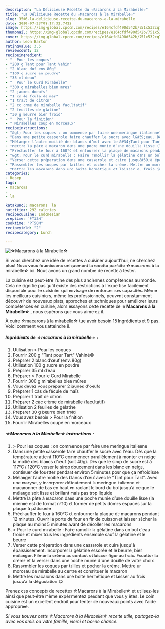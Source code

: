 ```yaml
---
description: "La Délicieuse Recette du ☆Macarons à la Mirabelle☆"
title: "La Délicieuse Recette du ☆Macarons à la Mirabelle☆"
slug: 3506-la-delicieuse-recette-du-macarons-a-la-mirabelle
date: 2020-07-23T08:17:32.742Z
image: https://img-global.cpcdn.com/recipes/e164cfdf490d542b/751x532cq70/☆macarons-a-la-mirabelle☆-photo-principale-de-la-recette.jpg
thumbnail: https://img-global.cpcdn.com/recipes/e164cfdf490d542b/751x532cq70/☆macarons-a-la-mirabelle☆-photo-principale-de-la-recette.jpg
cover: https://img-global.cpcdn.com/recipes/e164cfdf490d542b/751x532cq70/☆macarons-a-la-mirabelle☆-photo-principale-de-la-recette.jpg
author: Leon Barton
ratingvalue: 3.5
reviewcount: 12
recipeingredient:
- "  Pour les coques"
- "200 g Tant pour Tant Vahin"
- "2 blanc duf env 80g"
- "100 g sucre en poudre"
- "35 ml deau"
- "  Pour le Curd Mirabelle"
- "300 g mirabelles bien mres"
- "2 jaunes doeufs"
- "1 cs de fcule de mas"
- "1 trait de citron"
- "2 cc crme de mirabelle facultatif"
- "2 feuilles de glatine"
- "30 g beurre bien froid"
- "  Pour la finition"
- " Mirabelles coup en morceaux"
recipeinstructions:
- "&gt; Pour les coques : on commence par faire une meringue italienne"
- "Dans une petite casserole faire chauffer le sucre avec l&#39;eau. Dès que la température atteint 110°C commencer parallèlement à monter en neige la moitié des blancs d’œuf (soit 40g). Dès que le sirop de sucre est à 117°C / 120°C verser le sirop doucement dans les blanc en neige, continuer de fouetter pendant environ 5 minutes pour que ça refroidisse"
- "Mélanger l’autre moitié des blancs d’œuf avec le &#34;Tant pour Tant&#34;. Avec une maryse, y incorporer délicatement la meringue italienne et macaronner de bas en haut en raclant le bord du bol jusqu’à ce que le mélange soit lisse et brillant mais pas trop liquide"
- "Mettre la pâte à macaron dans une poche munie d’une douille lisse (la mienne est de format n°10) et former de petits dômes espacés sur la plaque à pâtisserie"
- "Préchauffer le four à 160°C et enfourner la plaque de macarons pendant 12 minutes. Ouvrir la porte du four en fin de cuisson et laisser sécher la plaque au moins 5 minutes avant de décoller les macarons"
- "&gt; Pour le curd mirabelle : Faire ramollir la gélatine dans un bol d&#39;eau froide et mixer tous les ingrédients ensemble sauf la gélatine et le beurre"
- "Verser cette préparation dans une casserole et cuire jusqu&#39;à épaississement. Incorporer la gélatine essorée et le beurre, bien mélanger. Filmer la crème au contact et laisser figer au frais. Fouetter la crème et la verser dans une poche munie d&#39;une douille de votre choix"
- "Rassembler les coques par tailles et pocher la crème. Mettre un morceau de mirabelle au centre et constituer le macaron"
- "Mettre les macarons dans une boîte hermétique et laisser au frais jusqu&#39;à la dégustation 😋"
categories:
- Resep
tags:
- macarons
- 
- la

katakunci: macarons  la 
nutrition: 292 calories
recipecuisine: Indonesian
preptime: "PT32M"
cooktime: "PT50M"
recipeyield: "2"
recipecategory: Lunch

---
```



![☆Macarons à la Mirabelle☆](https://img-global.cpcdn.com/recipes/e164cfdf490d542b/751x532cq70/☆macarons-a-la-mirabelle☆-photo-principale-de-la-recette.jpg)

Si vous cherchez une idée de recettes à cuisiner aujourd'hui, ne cherchez plus! Nous vous fournissons uniquement la recette parfaite ☆macarons à la mirabelle☆ ici. Nous avons un grand nombre de recette à tester.

La cuisine est peut-être l'une des plus anciennes compétences au monde. Cela ne signifie pas qu'il existe des restrictions à l'expertise facilement disponible pour le cuisinier qui envisage de renforcer ses capacités. Même les meilleurs cuisiniers, même les professionnels, peuvent constamment découvrir de nouveaux plats, approches et techniques pour améliorer leurs compétences en cuisine, alors essayons cette recette de <strong> ☆Macarons à la Mirabelle☆ </strong>, nous espérons que vous aimerez il.

<!--inarticleads1-->

À cuire ☆macarons à la mirabelle☆ tue avoir besoin 15 Ingrédients et 9 pas. Voici comment vous atteindre il.

##### Ingrédients de ☆macarons à la mirabelle☆ :

1. Utilisation  &gt; Pour les coques
1. Fournir 200 g &#34;Tant pour Tant&#34; Vahiné©
1. Préparer 2 blanc d’œuf (env. 80g)
1. Utilisation 100 g sucre en poudre
1. Préparer 35 ml d&#39;eau
1. Préparer  &gt; Pour le Curd Mirabelle
1. Fournir 300 g mirabelles bien mûres
1. Vous devez vous préparer 2 jaunes d&#39;oeufs
1. Préparer 1 càs de fécule de maïs
1. Préparer 1 trait de citron
1. Préparer 2 càc crème de mirabelle (facultatif)
1. Utilisation 2 feuilles de gélatine
1. Préparer 30 g beurre bien froid
1. Vous avez besoin  &gt; Pour la finition
1. Fournir  Mirabelles coupé en morceaux




<!--inarticleads2-->

##### ☆Macarons à la Mirabelle☆ instructions :

1. &gt; Pour les coques : on commence par faire une meringue italienne
1. Dans une petite casserole faire chauffer le sucre avec l&#39;eau. Dès que la température atteint 110°C commencer parallèlement à monter en neige la moitié des blancs d’œuf (soit 40g). Dès que le sirop de sucre est à 117°C / 120°C verser le sirop doucement dans les blanc en neige, continuer de fouetter pendant environ 5 minutes pour que ça refroidisse
1. Mélanger l’autre moitié des blancs d’œuf avec le &#34;Tant pour Tant&#34;. Avec une maryse, y incorporer délicatement la meringue italienne et macaronner de bas en haut en raclant le bord du bol jusqu’à ce que le mélange soit lisse et brillant mais pas trop liquide
1. Mettre la pâte à macaron dans une poche munie d’une douille lisse (la mienne est de format n°10) et former de petits dômes espacés sur la plaque à pâtisserie
1. Préchauffer le four à 160°C et enfourner la plaque de macarons pendant 12 minutes. Ouvrir la porte du four en fin de cuisson et laisser sécher la plaque au moins 5 minutes avant de décoller les macarons
1. &gt; Pour le curd mirabelle : Faire ramollir la gélatine dans un bol d&#39;eau froide et mixer tous les ingrédients ensemble sauf la gélatine et le beurre
1. Verser cette préparation dans une casserole et cuire jusqu&#39;à épaississement. Incorporer la gélatine essorée et le beurre, bien mélanger. Filmer la crème au contact et laisser figer au frais. Fouetter la crème et la verser dans une poche munie d&#39;une douille de votre choix
1. Rassembler les coques par tailles et pocher la crème. Mettre un morceau de mirabelle au centre et constituer le macaron
1. Mettre les macarons dans une boîte hermétique et laisser au frais jusqu&#39;à la dégustation 😋




<!--inarticleads1-->

<p>
Prenez ces concepts de recettes ☆Macarons à la Mirabelle☆ et utilisez-les ainsi que peut-être même expérimentez pendant que vous y êtes. Le coin cuisine est un excellent endroit pour tenter de nouveaux points avec l'aide appropriée.
</p>

<p>
<i>Si vous trouvez cette ☆Macarons à la Mirabelle☆ recette utile, partagez-la avec vos amis ou votre famille, merci et bonne chance.</i>
</p>
